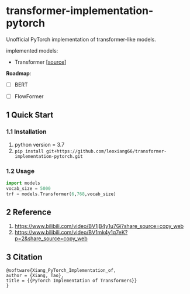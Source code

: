 # transformer-implementation-pytorch
Unofficial PyTorch implementation of transformer-like models.

implemented models:
- Transformer [[source](https://arxiv.org/abs/1706.03762?context=cs)]

**Roadmap**:

- [ ] BERT
- [ ] FlowFormer


## 1 Quick Start
### 1.1 Installation
1. python version = 3.7
2. `pip install git+https://github.com/leoxiang66/transformer-implementation-pytorch.git`

### 1.2 Usage
```python
import models
vocab_size = 5000
trf = models.Transformer(6,768,vocab_size)
```


## 2 Reference
1. https://www.bilibili.com/video/BV1jB4y1u7Gi?share_source=copy_web
2. https://www.bilibili.com/video/BV1mk4y1q7eK?p=2&share_source=copy_web

## 3 Citation
```
@software{Xiang_PyTorch_Implementation_of,
author = {Xiang, Tao},
title = {{PyTorch Implementation of Transformers}}
}
```
